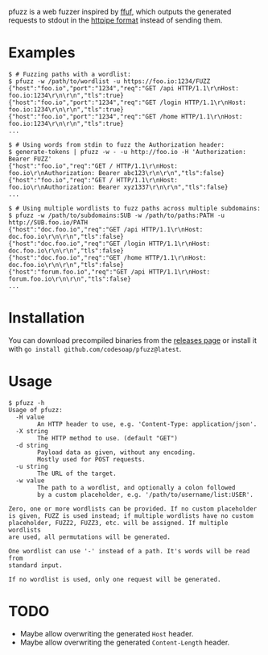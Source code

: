 pfuzz is a web fuzzer inspired by [ffuf](https://github.com/ffuf/ffuf),
which outputs the generated requests to stdout in the [httpipe
format](https://github.com/codesoap/httpipe) instead of sending them.

# Examples
```console
$ # Fuzzing paths with a wordlist:
$ pfuzz -w /path/to/wordlist -u https://foo.io:1234/FUZZ
{"host":"foo.io","port":"1234","req":"GET /api HTTP/1.1\r\nHost: foo.io:1234\r\n\r\n","tls":true}
{"host":"foo.io","port":"1234","req":"GET /login HTTP/1.1\r\nHost: foo.io:1234\r\n\r\n","tls":true}
{"host":"foo.io","port":"1234","req":"GET /home HTTP/1.1\r\nHost: foo.io:1234\r\n\r\n","tls":true}
...

$ # Using words from stdin to fuzz the Authorization header:
$ generate-tokens | pfuzz -w - -u http://foo.io -H 'Authorization: Bearer FUZZ'
{"host":"foo.io","req":"GET / HTTP/1.1\r\nHost: foo.io\r\nAuthorization: Bearer abc123\r\n\r\n","tls":false}
{"host":"foo.io","req":"GET / HTTP/1.1\r\nHost: foo.io\r\nAuthorization: Bearer xyz1337\r\n\r\n","tls":false}
...

$ # Using multiple wordlists to fuzz paths across multiple subdomains:
$ pfuzz -w /path/to/subdomains:SUB -w /path/to/paths:PATH -u http://SUB.foo.io/PATH
{"host":"doc.foo.io","req":"GET /api HTTP/1.1\r\nHost: doc.foo.io\r\n\r\n","tls":false}
{"host":"doc.foo.io","req":"GET /login HTTP/1.1\r\nHost: doc.foo.io\r\n\r\n","tls":false}
{"host":"doc.foo.io","req":"GET /home HTTP/1.1\r\nHost: doc.foo.io\r\n\r\n","tls":false}
{"host":"forum.foo.io","req":"GET /api HTTP/1.1\r\nHost: forum.foo.io\r\n\r\n","tls":false}
...
```

# Installation
You can download precompiled binaries from the [releases
page](https://github.com/codesoap/pfuzz/releases) or install it with
`go install github.com/codesoap/pfuzz@latest`.

# Usage
```console
$ pfuzz -h
Usage of pfuzz:
  -H value
        An HTTP header to use, e.g. 'Content-Type: application/json'.
  -X string
        The HTTP method to use. (default "GET")
  -d string
        Payload data as given, without any encoding.
        Mostly used for POST requests.
  -u string
        The URL of the target.
  -w value
        The path to a wordlist, and optionally a colon followed
        by a custom placeholder, e.g. '/path/to/username/list:USER'.

Zero, one or more wordlists can be provided. If no custom placeholder
is given, FUZZ is used instead; if multiple wordlists have no custom
placeholder, FUZZ2, FUZZ3, etc. will be assigned. If multiple wordlists
are used, all permutations will be generated.

One wordlist can use '-' instead of a path. It's words will be read from
standard input.

If no wordlist is used, only one request will be generated.
```

# TODO
- Maybe allow overwriting the generated `Host` header.
- Maybe allow overwriting the generated `Content-Length` header.
